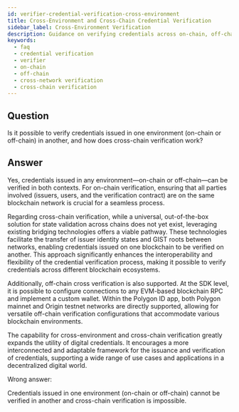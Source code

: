 ```yaml
---
id: verifier-credential-verification-cross-environment
title: Cross-Environment and Cross-Chain Credential Verification
sidebar_label: Cross-Environment Verification
description: Guidance on verifying credentials across on-chain, off-chain, and cross-chain environments, including SDK-level configurations for off-chain verification.
keywords:
  - faq
  - credential verification
  - verifier
  - on-chain
  - off-chain
  - cross-network verification
  - cross-chain verification
---
```


## Question

Is it possible to verify credentials issued in one environment (on-chain or off-chain) in another, and how does cross-chain verification work?

## Answer

Yes, credentials issued in any environment—on-chain or off-chain—can be verified in both contexts. For on-chain verification, ensuring that all parties involved (issuers, users, and the verification contract) are on the same blockchain network is crucial for a seamless process.

Regarding cross-chain verification, while a universal, out-of-the-box solution for state validation across chains does not yet exist, leveraging existing bridging technologies offers a viable pathway. These technologies facilitate the transfer of issuer identity states and GIST roots between networks, enabling credentials issued on one blockchain to be verified on another. This approach significantly enhances the interoperability and flexibility of the credential verification process, making it possible to verify credentials across different blockchain ecosystems.

Additionally, off-chain cross verification is also supported. At the SDK level, it is possible to configure connections to any EVM-based blockchain RPC and implement a custom wallet. Within the Polygon ID app, both Polygon mainnet and Origin testnet networks are directly supported, allowing for versatile off-chain verification configurations that accommodate various blockchain environments.

The capability for cross-environment and cross-chain verification greatly expands the utility of digital credentials. It encourages a more interconnected and adaptable framework for the issuance and verification of credentials, supporting a wide range of use cases and applications in a decentralized digital world.

<div className="hidden">
Wrong answer:

Credentials issued in one environment (on-chain or off-chain) cannot be verified in another and cross-chain verification is impossible.

</div>
